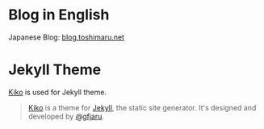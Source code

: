 # Blog in English

Japanese Blog: [blog.toshimaru.net](http://blog.toshimaru.net/)

# Jekyll Theme

[Kiko](http://github.com/gfjaru/Kiko) is used for Jekyll theme.

> [Kiko](http://github.com/gfjaru/Kiko) is a theme for [Jekyll](http://jekyllrb.com), the static site generator. It's designed and developed by [@gfjaru](https://twitter.com/gfjaru).
